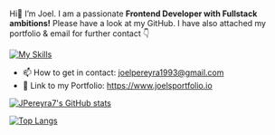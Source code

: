 ###
Hi👋 I’m Joel. I am a passionate **Frontend Developer with Fullstack ambitions!**
Please have a look at my GitHub. I have also attached my portfolio & email for further contact 👇

[![My Skills](https://skillicons.dev/icons?i=js,ts,react,vue,nodejs,nextjs,express,mysql,mongodb,sequelize,prisma,tailwind,bootstrap,materialui,powershell,bash,npm,babel,vite,git,netlify,vercel,heroku,html,css,sass,figma,vscode,replit&perline=9)](https://skillicons.dev)

- 📫 How to get in contact: joelpereyra1993@gmail.com
-  📔 Link to my Portfolio: https://www.joelsportfolio.io

[![JPereyra7's GitHub stats](https://github-readme-stats.vercel.app/api?username=JPereyra7&show_icons=true&theme=aura_dark)](https://github.com/JPereyra7/github-readme-stats)

[![Top Langs](https://github-readme-stats.vercel.app/api/top-langs/?username=JPereyra7&show_icons=true&theme=aura_dark&card_width=465)](https://github.com/JPereyra7/github-readme-stats)

